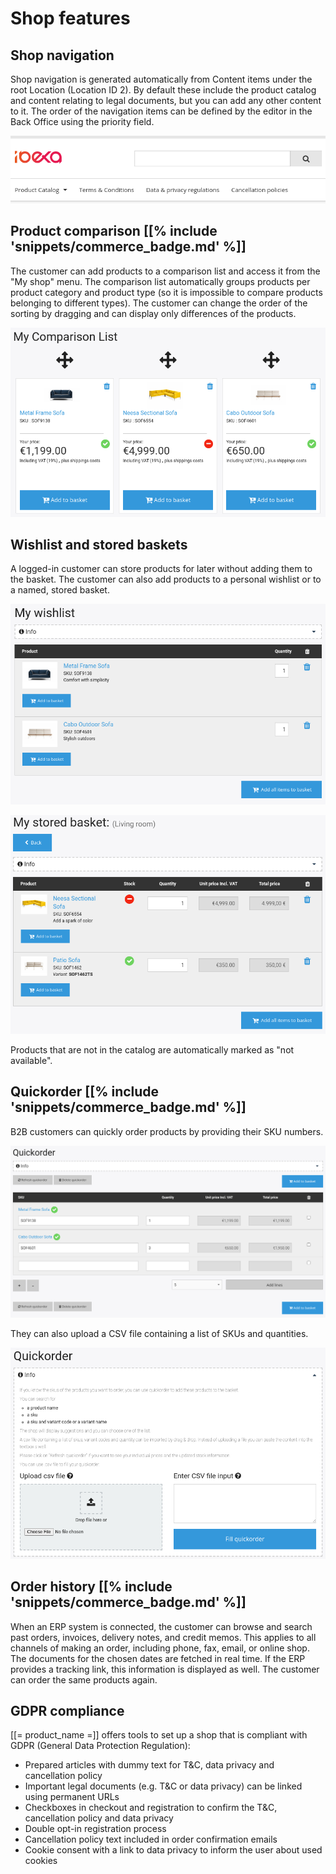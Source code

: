 # Shop features

## Shop navigation

Shop navigation is generated automatically from Content items under the root Location (Location ID 2).
By default these include the product catalog and content relating to legal documents,
but you can add any other content to it.
The order of the navigation items can be defined by the editor in the Back Office using the priority field.

![Default navigation](img/navigation.png)

## Product comparison [[% include 'snippets/commerce_badge.md' %]]

The customer can add products to a comparison list and access it from the "My shop" menu.
The comparison list automatically groups products per product category and product type (so it is impossible to compare products belonging to different types).
The customer can change the order of the sorting by dragging and can display only differences of the products.

![Product comparison](img/comparison_list.png)

## Wishlist and stored baskets

A logged-in customer can store products for later without adding them to the basket.
The customer can also add products to a personal wishlist or to a named, stored basket.

![Wishlist](img/wishlist.png)

![Stored baskets](img/stored_basket.png)

Products that are not in the catalog are automatically marked as "not available".

## Quickorder [[% include 'snippets/commerce_badge.md' %]]

B2B customers can quickly order products by providing their SKU numbers.

![](img/quickorder.png)

They can also upload a CSV file containing a list of SKUs and quantities.

![](img/quickorder_upload.png)

## Order history [[% include 'snippets/commerce_badge.md' %]]

When an ERP system is connected, the customer can browse and search past orders, invoices, delivery notes, and credit memos.
This applies to all channels of making an order, including phone, fax, email, or online shop. 
The documents for the chosen dates are fetched in real time.
If the ERP provides a tracking link, this information is displayed as well.
The customer can order the same products again.

## GDPR compliance

[[= product_name =]] offers tools to set up a shop that is compliant with GDPR (General Data Protection Regulation):

- Prepared articles with dummy text for T&C, data privacy and cancellation policy
- Important legal documents (e.g. T&C or data privacy) can be linked using permanent URLs
- Checkboxes in checkout and registration to confirm the T&C, cancellation policy and data privacy
- Double opt-in registration process
- Cancellation policy text included in order confirmation emails
- Cookie consent with a link to data privacy to inform the user about used cookies
